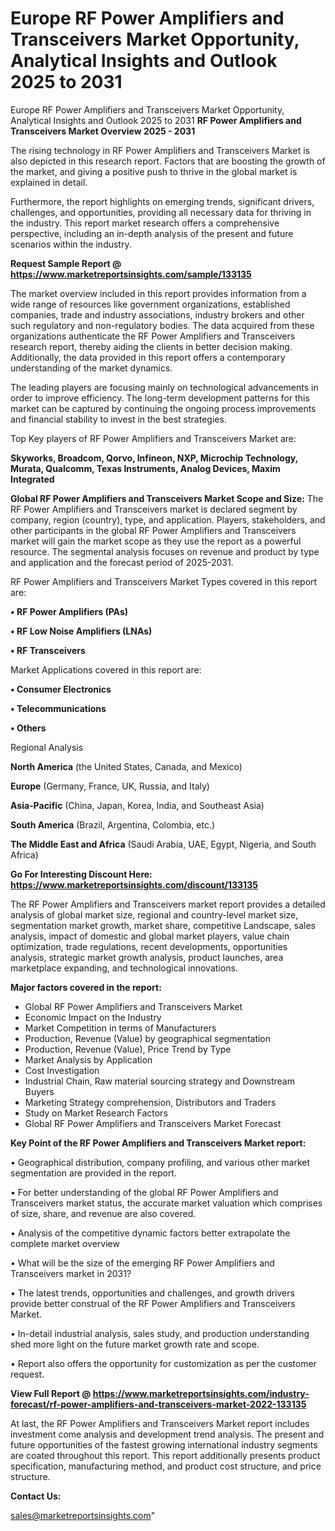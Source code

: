 # Europe RF Power Amplifiers and Transceivers Market Opportunity, Analytical Insights and Outlook 2025 to 2031
Europe RF Power Amplifiers and Transceivers Market Opportunity, Analytical Insights and Outlook 2025 to 2031
<Strong> RF Power Amplifiers and Transceivers Market Overview 2025 - 2031</strong>

The rising technology in RF Power Amplifiers and Transceivers Market is also depicted in this research report. Factors that are boosting the growth of the market, and giving a positive push to thrive in the global market is explained in detail.

Furthermore, the report highlights on emerging trends, significant drivers, challenges, and opportunities, providing all necessary data for thriving in the industry. This report market research offers a comprehensive perspective, including an in-depth analysis of the present and future scenarios within the industry.

<strong>Request Sample Report @ <a href=https://www.marketreportsinsights.com/sample/133135>https://www.marketreportsinsights.com/sample/133135</a></strong>

The market overview included in this report provides information from a wide range of resources like government organizations, established companies, trade and industry associations, industry brokers and other such regulatory and non-regulatory bodies. The data acquired from these organizations authenticate the RF Power Amplifiers and Transceivers research report, thereby aiding the clients in better decision making. Additionally, the data provided in this report offers a contemporary understanding of the market dynamics.

The leading players are focusing mainly on technological advancements in order to improve efficiency. The long-term development patterns for this market can be captured by continuing the ongoing process improvements and financial stability to invest in the best strategies.

Top Key players of RF Power Amplifiers and Transceivers Market are:

<strong>Skyworks, Broadcom, Qorvo, Infineon, NXP, Microchip Technology, Murata, Qualcomm, Texas Instruments, Analog Devices, Maxim Integrated</strong>

<strong><b>Global RF Power Amplifiers and Transceivers Market Scope and Size:</b></strong>
The RF Power Amplifiers and Transceivers market is declared segment by company, region (country), type, and application. Players, stakeholders, and other participants in the global RF Power Amplifiers and Transceivers market will gain the market scope as they use the report as a powerful resource. The segmental analysis focuses on revenue and product by type and application and the forecast period of 2025-2031.

RF Power Amplifiers and Transceivers Market Types covered in this report are:

<strong>• RF Power Amplifiers (PAs)

• RF Low Noise Amplifiers (LNAs)

• RF Transceivers</strong>

Market Applications covered in this report are:

<strong>• Consumer Electronics

• Telecommunications

• Others</strong> 

Regional Analysis

<strong>North America</strong> (the United States, Canada, and Mexico)

<strong>Europe</strong> (Germany, France, UK, Russia, and Italy)

<strong>Asia-Pacific</strong> (China, Japan, Korea, India, and Southeast Asia)

<strong>South America</strong> (Brazil, Argentina, Colombia, etc.)

<strong>The Middle East and Africa</strong> (Saudi Arabia, UAE, Egypt, Nigeria, and South Africa)

<strong>Go For Interesting Discount Here: <a href=https://www.marketreportsinsights.com/discount/133135>https://www.marketreportsinsights.com/discount/133135</a></strong>

The RF Power Amplifiers and Transceivers market report provides a detailed analysis of global market size, regional and country-level market size, segmentation market growth, market share, competitive Landscape, sales analysis, impact of domestic and global market players, value chain optimization, trade regulations, recent developments, opportunities analysis, strategic market growth analysis, product launches, area marketplace expanding, and technological innovations.

<strong><b>Major factors covered in the report:</b></strong>
<ul>
  <li>Global RF Power Amplifiers and Transceivers Market </li>
  <li>Economic Impact on the Industry</li>
  <li>Market Competition in terms of Manufacturers</li>
  <li>Production, Revenue (Value) by geographical segmentation</li>
  <li>Production, Revenue (Value), Price Trend by Type</li>
  <li>Market Analysis by Application</li>
  <li>Cost Investigation</li>
  <li>Industrial Chain, Raw material sourcing strategy and Downstream Buyers</li>
  <li>Marketing Strategy comprehension, Distributors and Traders</li>
  <li>Study on Market Research Factors</li>
  <li>Global RF Power Amplifiers and Transceivers Market Forecast</li>
</ul>

<strong><b>Key Point of the RF Power Amplifiers and Transceivers Market report:</b></strong>

• Geographical distribution, company profiling, and various other market segmentation are provided in the report.

• For better understanding of the global RF Power Amplifiers and Transceivers market status, the accurate market valuation which comprises of size, share, and revenue are also covered.

• Analysis of the competitive dynamic factors better extrapolate the complete market overview

• What will be the size of the emerging RF Power Amplifiers and Transceivers market in 2031?

• The latest trends, opportunities and challenges, and growth drivers provide better construal of the RF Power Amplifiers and Transceivers Market.

• In-detail industrial analysis, sales study, and production understanding shed more light on the future market growth rate and scope.

• Report also offers the opportunity for customization as per the customer request.

<strong><b>View Full Report @ <a href=https://www.marketreportsinsights.com/industry-forecast/rf-power-amplifiers-and-transceivers-market-2022-133135>https://www.marketreportsinsights.com/industry-forecast/rf-power-amplifiers-and-transceivers-market-2022-133135</a></b></strong>


At last, the RF Power Amplifiers and Transceivers Market report includes investment come analysis and development trend analysis. The present and future opportunities of the fastest growing international industry segments are coated throughout this report. This report additionally presents product specification, manufacturing method, and product cost structure, and price structure.

<strong>Contact Us:</strong>

sales@marketreportsinsights.com"
